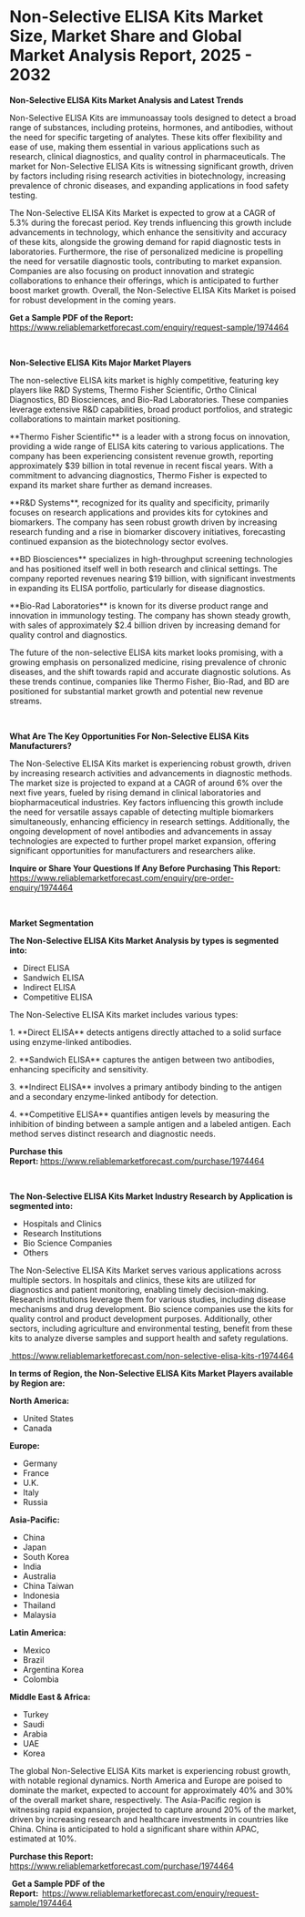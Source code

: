 <p><h1>Non-Selective ELISA Kits Market Size, Market Share and Global Market Analysis Report, 2025 - 2032</h1></p><p><strong>Non-Selective ELISA Kits Market Analysis and Latest Trends</strong></p>
<p><p>Non-Selective ELISA Kits are immunoassay tools designed to detect a broad range of substances, including proteins, hormones, and antibodies, without the need for specific targeting of analytes. These kits offer flexibility and ease of use, making them essential in various applications such as research, clinical diagnostics, and quality control in pharmaceuticals. The market for Non-Selective ELISA Kits is witnessing significant growth, driven by factors including rising research activities in biotechnology, increasing prevalence of chronic diseases, and expanding applications in food safety testing.</p><p>The Non-Selective ELISA Kits Market is expected to grow at a CAGR of 5.3% during the forecast period. Key trends influencing this growth include advancements in technology, which enhance the sensitivity and accuracy of these kits, alongside the growing demand for rapid diagnostic tests in laboratories. Furthermore, the rise of personalized medicine is propelling the need for versatile diagnostic tools, contributing to market expansion. Companies are also focusing on product innovation and strategic collaborations to enhance their offerings, which is anticipated to further boost market growth. Overall, the Non-Selective ELISA Kits Market is poised for robust development in the coming years.</p></p>
<p><strong>Get a Sample PDF of the Report:&nbsp;</strong> <a href="https://www.reliablemarketforecast.com/enquiry/request-sample/1974464?utm_campaign=3095&utm_medium=2&utm_source=Github&utm_content=ia&utm_term=16042025&utm_id=non-selective-elisa-kits">https://www.reliablemarketforecast.com/enquiry/request-sample/1974464</a></p>
<p>&nbsp;</p>
<p><strong>Non-Selective ELISA Kits Major Market Players</strong></p>
<p><p>The non-selective ELISA kits market is highly competitive, featuring key players like R&D Systems, Thermo Fisher Scientific, Ortho Clinical Diagnostics, BD Biosciences, and Bio-Rad Laboratories. These companies leverage extensive R&D capabilities, broad product portfolios, and strategic collaborations to maintain market positioning.</p><p>**Thermo Fisher Scientific** is a leader with a strong focus on innovation, providing a wide range of ELISA kits catering to various applications. The company has been experiencing consistent revenue growth, reporting approximately $39 billion in total revenue in recent fiscal years. With a commitment to advancing diagnostics, Thermo Fisher is expected to expand its market share further as demand increases.</p><p>**R&D Systems**, recognized for its quality and specificity, primarily focuses on research applications and provides kits for cytokines and biomarkers. The company has seen robust growth driven by increasing research funding and a rise in biomarker discovery initiatives, forecasting continued expansion as the biotechnology sector evolves.</p><p>**BD Biosciences** specializes in high-throughput screening technologies and has positioned itself well in both research and clinical settings. The company reported revenues nearing $19 billion, with significant investments in expanding its ELISA portfolio, particularly for disease diagnostics.</p><p>**Bio-Rad Laboratories** is known for its diverse product range and innovation in immunology testing. The company has shown steady growth, with sales of approximately $2.4 billion driven by increasing demand for quality control and diagnostics.</p><p>The future of the non-selective ELISA kits market looks promising, with a growing emphasis on personalized medicine, rising prevalence of chronic diseases, and the shift towards rapid and accurate diagnostic solutions. As these trends continue, companies like Thermo Fisher, Bio-Rad, and BD are positioned for substantial market growth and potential new revenue streams.</p></p>
<p>&nbsp;</p>
<p><strong>What Are The Key Opportunities For Non-Selective ELISA Kits Manufacturers?</strong></p>
<p><p>The Non-Selective ELISA Kits market is experiencing robust growth, driven by increasing research activities and advancements in diagnostic methods. The market size is projected to expand at a CAGR of around 6% over the next five years, fueled by rising demand in clinical laboratories and biopharmaceutical industries. Key factors influencing this growth include the need for versatile assays capable of detecting multiple biomarkers simultaneously, enhancing efficiency in research settings. Additionally, the ongoing development of novel antibodies and advancements in assay technologies are expected to further propel market expansion, offering significant opportunities for manufacturers and researchers alike.</p></p>
<p><strong>Inquire or Share Your Questions If Any Before Purchasing This Report:</strong> <a href="https://www.reliablemarketforecast.com/enquiry/pre-order-enquiry/1974464?utm_campaign=3095&utm_medium=2&utm_source=Github&utm_content=ia&utm_term=16042025&utm_id=non-selective-elisa-kits">https://www.reliablemarketforecast.com/enquiry/pre-order-enquiry/1974464</a></p>
<p>&nbsp;</p>
<p><strong>Market Segmentation</strong></p>
<p><strong>The Non-Selective ELISA Kits Market Analysis by types is segmented into:</strong></p>
<p><ul><li>Direct ELISA</li><li>Sandwich ELISA</li><li>Indirect ELISA</li><li>Competitive ELISA</li></ul></p>
<p><p>The Non-Selective ELISA Kits market includes various types: </p><p>1. **Direct ELISA** detects antigens directly attached to a solid surface using enzyme-linked antibodies.</p><p>2. **Sandwich ELISA** captures the antigen between two antibodies, enhancing specificity and sensitivity.</p><p>3. **Indirect ELISA** involves a primary antibody binding to the antigen and a secondary enzyme-linked antibody for detection.</p><p>4. **Competitive ELISA** quantifies antigen levels by measuring the inhibition of binding between a sample antigen and a labeled antigen. Each method serves distinct research and diagnostic needs.</p></p>
<p><strong>Purchase this Report:&nbsp;</strong><a href="https://www.reliablemarketforecast.com/purchase/1974464?utm_campaign=3095&utm_medium=2&utm_source=Github&utm_content=ia&utm_term=16042025&utm_id=non-selective-elisa-kits">https://www.reliablemarketforecast.com/purchase/1974464</a></p>
<p>&nbsp;</p>
<p><strong>The Non-Selective ELISA Kits Market Industry Research by Application is segmented into:</strong></p>
<p><ul><li>Hospitals and Clinics</li><li>Research Institutions</li><li>Bio Science Companies</li><li>Others</li></ul></p>
<p><p>The Non-Selective ELISA Kits Market serves various applications across multiple sectors. In hospitals and clinics, these kits are utilized for diagnostics and patient monitoring, enabling timely decision-making. Research institutions leverage them for various studies, including disease mechanisms and drug development. Bio science companies use the kits for quality control and product development purposes. Additionally, other sectors, including agriculture and environmental testing, benefit from these kits to analyze diverse samples and support health and safety regulations.</p></p>
<p><a href="https://www.reliablemarketforecast.com/non-selective-elisa-kits-r1974464?utm_campaign=3095&utm_medium=2&utm_source=Github&utm_content=ia&utm_term=16042025&utm_id=non-selective-elisa-kits">&nbsp;https://www.reliablemarketforecast.com/non-selective-elisa-kits-r1974464</a></p>
<p><strong>In terms of Region, the Non-Selective ELISA Kits Market Players available by Region are:</strong></p>
<p>
    <p> <strong> North America: </strong>
        <ul>
            <li>United States</li>
            <li>Canada</li>
        </ul>
        </p> 
    <p> <strong> Europe: </strong>
        <ul>
            <li>Germany</li>
            <li>France</li>
            <li>U.K.</li>
            <li>Italy</li>
            <li>Russia</li>
        </ul>
        </p> 
    <p> <strong> Asia-Pacific: </strong>
        <ul>
            <li>China</li>
            <li>Japan</li>
            <li>South Korea</li>
            <li>India</li>
            <li>Australia</li>
            <li>China Taiwan</li>
            <li>Indonesia</li>
            <li>Thailand</li>
            <li>Malaysia</li>
        </ul>
        </p> 
    <p> <strong> Latin America: </strong>
        <ul>
            <li>Mexico</li>
            <li>Brazil</li>
            <li>Argentina Korea</li>
            <li>Colombia</li>
        </ul>
        </p> 
    <p> <strong> Middle East & Africa: </strong>
        <ul>
            <li>Turkey</li>
            <li>Saudi</li>
            <li>Arabia</li>
            <li>UAE</li>
            <li>Korea</li>
        </ul>
    </p>
    </p>
<p><p>The global Non-Selective ELISA Kits market is experiencing robust growth, with notable regional dynamics. North America and Europe are poised to dominate the market, expected to account for approximately 40% and 30% of the overall market share, respectively. The Asia-Pacific region is witnessing rapid expansion, projected to capture around 20% of the market, driven by increasing research and healthcare investments in countries like China. China is anticipated to hold a significant share within APAC, estimated at 10%.</p></p>
<p><strong>Purchase this Report: </strong><a href="https://www.reliablemarketforecast.com/purchase/1974464?utm_campaign=3095&utm_medium=2&utm_source=Github&utm_content=ia&utm_term=16042025&utm_id=non-selective-elisa-kits">https://www.reliablemarketforecast.com/purchase/1974464</a></p>
<p>&nbsp;<strong>Get a Sample PDF of the Report:&nbsp;&nbsp;</strong><a href="https://www.reliablemarketforecast.com/enquiry/request-sample/1974464?utm_campaign=3095&utm_medium=2&utm_source=Github&utm_content=ia&utm_term=16042025&utm_id=non-selective-elisa-kits">https://www.reliablemarketforecast.com/enquiry/request-sample/1974464</a></p>
<p><strong></strong></p>
<p><p></p><p></p><p></p></p>
